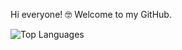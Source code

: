 Hi everyone! 🤓 Welcome to my GitHub.

![Top Languages](https://github-readme-stats.vercel.app/api/top-langs/?username=Andreas-Bueno&layout=compact)
